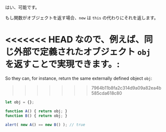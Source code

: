 はい、可能です。

もし関数がオブジェクトを返す場合、`new` は `this` の代わりにそれを返します。

<<<<<<< HEAD
なので、例えば、同じ外部で定義されたオブジェクト `obj` を返すことで実現できます。:
=======
So they can, for instance, return the same externally defined object `obj`:
>>>>>>> 7964b11b8fa2c314d9a09a82ea4b585cda618c80

```js run no-beautify
let obj = {};

function A() { return obj; }
function B() { return obj; }

alert( new A() == new B() ); // true
```
